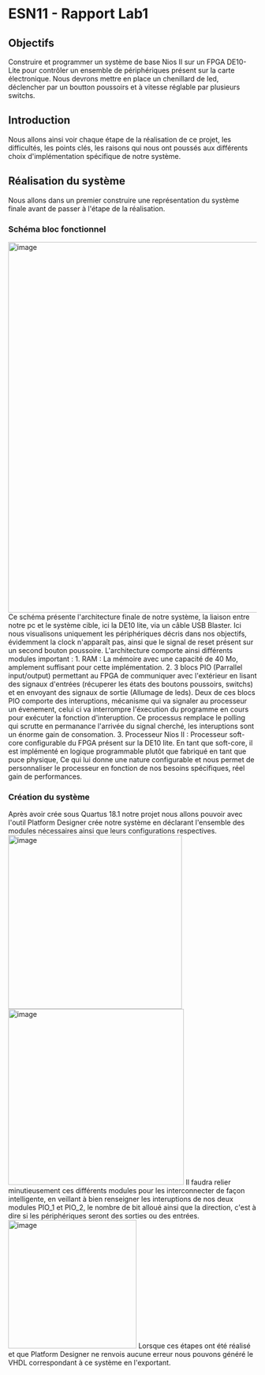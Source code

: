 # ESN11 - Rapport Lab1

## Objectifs
Construire et programmer un système de base Nios II sur un FPGA DE10-Lite pour contrôler un ensemble de périphériques présent sur la carte électronique. Nous devrons mettre en place un chenillard de led, déclencher par un boutton poussoirs et à vitesse réglable par plusieurs switchs.

## Introduction
Nous allons ainsi voir chaque étape de la réalisation de ce projet, les difficultés, les points clés, les raisons qui nous ont poussés aux différents choix d'implémentation spécifique de notre système.

## Réalisation du système
Nous allons dans un premier construire une représentation du système finale avant de passer à l'étape de la réalisation.

### Schéma bloc fonctionnel
<img width="750" alt="image" src="https://github.com/ESN2024/Jacquet_Lab1/assets/127327962/e43b916c-166f-418b-aadc-7f19f364fbc9">
Ce schéma présente l'architecture finale de notre système, la liaison entre notre pc et le système cible, ici la DE10 lite, via un câble USB Blaster. Ici nous visualisons uniquement les périphériques décris dans nos objectifs, évidemment la clock n'apparaît pas, ainsi que le signal de reset présent sur un second bouton poussoire.
L'architecture comporte ainsi différents modules important : 
1. RAM : La mémoire avec une capacité de 40 Mo, amplement suffisant pour cette implémentation.
2. 3 blocs PIO (Parrallel input/output) permettant au FPGA de communiquer avec l'extérieur en lisant des signaux d'entrées (récuperer les états des boutons poussoirs, switchs) et en envoyant des signaux de sortie (Allumage de leds). Deux de ces blocs PIO comporte des interuptions, mécanisme qui va signaler au processeur un évenement, celui ci va interrompre l'éxecution du programme en cours pour exécuter la fonction d'interuption. Ce processus remplace le polling qui scrutte en permanance l'arrivée du signal cherché, les interuptions sont un énorme gain de consomation.
3. Processeur Nios II : Processeur soft-core configurable du FPGA présent sur la DE10 lite. En tant que soft-core, il est implémenté en logique programmable plutôt que fabriqué en tant que puce physique, Ce qui lui donne une nature configurable et nous permet de personnaliser le processeur en fonction de nos besoins spécifiques, réel gain de performances.

### Création du système
Après avoir crée sous Quartus 18.1 notre projet nous allons pouvoir avec l'outil Platform Designer crée notre système en déclarant l'ensemble des modules nécessaires ainsi que leurs configurations respectives.
<img width="352" alt="image" src="https://github.com/ESN2024/Jacquet_Lab1/assets/127327962/68c118c0-71ff-4f41-a909-7796294b890b">
<img width="356" alt="image" src="https://github.com/ESN2024/Jacquet_Lab1/assets/127327962/27643f2e-2be2-4f49-aa25-0eee4cf3a65c">
Il faudra relier minutieusement ces différents modules pour les interconnecter de façon intelligente, en veillant à bien renseigner les interuptions de nos deux modules PIO_1 et PIO_2, le nombre de bit alloué ainsi que la direction, c'est à dire si les périphériques seront des sorties ou des entrées.
<img width="260" alt="image" src="https://github.com/ESN2024/Jacquet_Lab1/assets/127327962/132083b4-fa53-48ba-b258-22f681b6a225">
Lorsque ces étapes ont été réalisé et que Platform Designer ne renvois aucune erreur nous pouvons généré le VHDL correspondant à ce système en l'exportant.


